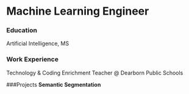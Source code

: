 # Machine Learning Engineer

### Education
Artificial Intelligence, MS

### Work Experience
Technology & Coding Enrichment Teacher @ Dearborn Public Schools

###Projects
**Semantic Segmentation**
